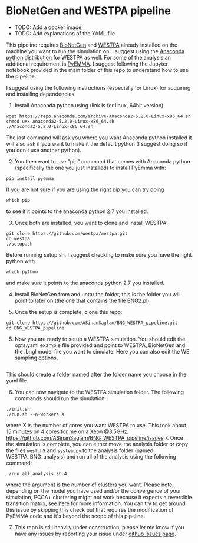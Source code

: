 # BioNetGen and WESTPA pipeline

* TODO: Add a docker image
* TODO: Add explanations of the YAML file

This pipeline requires [BioNetGen](https://www.csb.pitt.edu/Faculty/Faeder/?page_id=409) and [WESTPA](https://github.com/westpa/westpa) already installed on the machine you want to run the simulation on, I suggest using the [Anaconda python distribution](https://www.anaconda.com/download/) for WESTPA as well. For some of the analysis an additional requirement is [PyEMMA](http://emma-project.org/latest/). I suggest following the Jupyter notebook provided in the main folder of this repo to understand how to use the pipeline. 
  
I suggest using the following instructions (especially for Linux) for acquiring and installing dependencies: 

1. Install Anaconda python using (link is for linux, 64bit version):
```
wget https://repo.anaconda.com/archive/Anaconda2-5.2.0-Linux-x86_64.sh
chmod u+x Anaconda2-5.2.0-Linux-x86_64.sh
./Anaconda2-5.2.0-Linux-x86_64.sh
```
The last command will ask you where you want Anaconda python installed it will also ask if you want to make it the default python (I suggest doing so if you don't use another python). 

2. You then want to use "pip" command that comes with Anaconda python (specifically the one you just installed) to install PyEmma with:
```
pip install pyemma
```
If you are not sure if you are using the right pip you can try doing
```
which pip
```
to see if it points to the anaconda python 2.7 you installed.

3. Once both are installed, you want to clone and install WESTPA:
```
git clone https://github.com/westpa/westpa.git
cd westpa
./setup.sh
```
Before running setup.sh, I suggest checking to make sure you have the right python with
```
which python
```
and make sure it points to the anaconda python 2.7 you installed.

4. Install BioNetGen from and untar the folder, this is the folder you will point to later on (the one that contains the file BNG2.pl)

5. Once the setup is complete, clone this repo:
```
git clone https://github.com/ASinanSaglam/BNG_WESTPA_pipeline.git
cd BNG_WESTPA_pipeline
```

5. Now you are ready to setup a WESTPA simulation. You should edit the opts.yaml example file provided and point to WESTPA, BioNetGen and the .bngl model file you want to simulate. Here you can also edit the WE sampling options. 

```
```

This should create a folder named after the folder name you choose in the yaml file. 

6. You can now navigate to the WESTPA simulation folder. The following commands should run the simulation. 

```
./init.sh
./run.sh --n-workers X
```
where X is the number of cores you want WESTPA to use. This took about 15 minutes on 4 cores for me on a Xeon @3.5GHz. 
https://github.com/ASinanSaglam/BNG_WESTPA_pipeline/issues
7. Once the simulation is complete, you can either move the analysis folder or copy the files ```west.h5``` and ```system.py``` to the analysis folder (named WESTPA_BNG_analysis) and run all of the analysis using the following command: 

```
./run_all_analysis.sh 4
```

where the argument is the number of clusters you want. Please note, depending on the model you have used and/or the convergence of your simulation, PCCA+ clustering might not work because it expects a reversible transition matrix, see [here](http://www.emma-project.org/v2.4/api/generated/pyemma.msm.PCCA.html) for more information. You can try to get around this issue by skipping this check but that requires the modification of PyEMMA code and it's beyond the scope of this pipeline.

7. This repo is still heavily under construction, please let me know if you have any issues by reporting your issue under [github issues page](https://github.com/ASinanSaglam/BNG_WESTPA_pipeline/issues).
